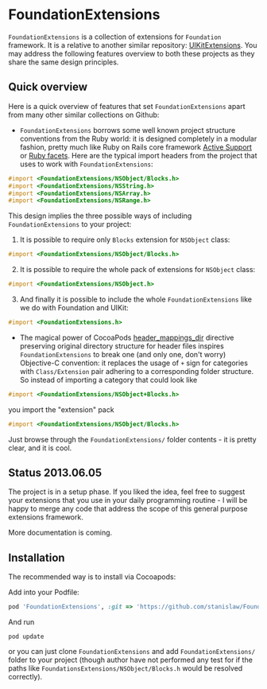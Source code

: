 # FoundationExtensions

`FoundationExtensions` is a collection of extensions for `Foundation` framework. It is a relative to another similar repository: [UIKitExtensions](https://github.com/stanislaw/UIKitExtensions). You may address the following features overview to both these projects as they share the same design principles.

## Quick overview

Here is a quick overview of features that set `FoundationExtensions` apart from many other similar collections on Github:

* `FoundationExtensions` borrows some well known project structure conventions from the Ruby world: it is designed completely in a modular fashion, pretty much like Ruby on Rails core framework [Active Support](https://github.com/rails/rails/tree/master/activesupport) or [Ruby facets](https://github.com/rubyworks/facets). Here are the typical import headers from the project that uses to work with `FoundationExtensions`:

```objective-c
#import <FoundationExtensions/NSObject/Blocks.h>
#import <FoundationExtensions/NSString.h>
#import <FoundationExtensions/NSArray.h>
#import <FoundationExtensions/NSRange.h>
```

This design implies the three possible ways of including `FoundationExtensions` to your project:

1) It is possible to require only `Blocks` extension for `NSObject` class:

```objective-c
#import <FoundationExtensions/NSObject/Blocks.h>
```

2) It is possible to require the whole pack of extensions for `NSObject` class:

```objective-c
#import <FoundationExtensions/NSObject.h>
```

3) And finally it is possible to include the whole `FoundationExtensions` like we do with Foundation and UIKit:

```objective-c
#import <FoundationExtensions.h>
```

* The magical power of CocoaPods [header_mappings_dir](http://docs.cocoapods.org/specification.html#header_mappings_dir) directive preserving original directory structure for header files inspires `FoundationExtensions` to break one (and only one, don't worry) Objective-C convention: it replaces the usage of `+` sign for categories with `Class/Extension` pair adhering to a corresponding folder structure. So instead of importing a category that could look like 

```objective-c
#import <FoundationExtensions/NSObject+Blocks.h>
```

you import the "extension" pack

```objective-c
#import <FoundationExtensions/NSObject/Blocks.h>
```

Just browse through the `FoundationExtensions/` folder contents - it is pretty clear, and it is cool.

## Status 2013.06.05

The project is in a setup phase. If you liked the idea, feel free to suggest your extensions that you use in your daily programming routine - I will be happy to merge any code that address the scope of this general purpose extensions framework.

More documentation is coming.

## Installation

The recommended way is to install via Cocoapods:

Add into your Podfile:

```ruby
pod 'FoundationExtensions', :git => 'https://github.com/stanislaw/FoundationExtensions'
```

And run 

```
pod update
```

or you can just clone `FoundationExtensions` and add `FoundationExtensions/` folder to your project (though author have not performed any test for if the paths like `FoundationsExtensions/NSObject/Blocks.h` would be resolved correctly).
